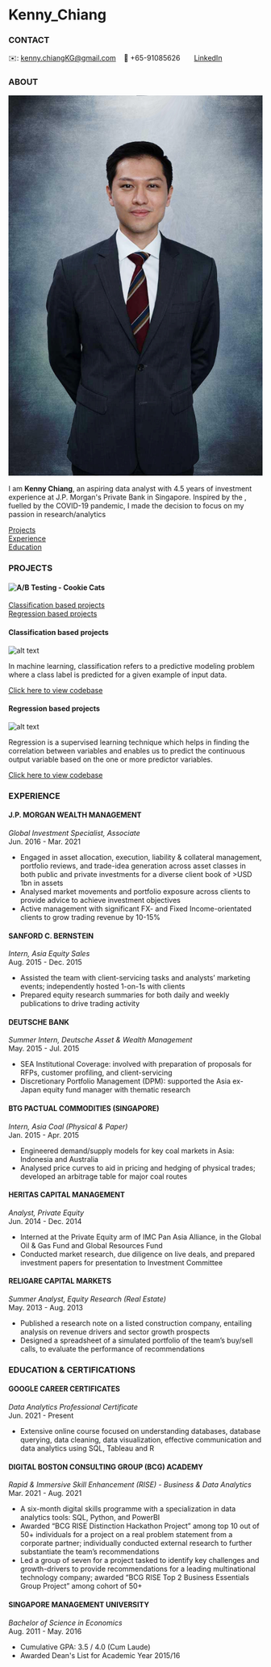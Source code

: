 # Kenny_Chiang

<!-- CONTACT Section Starts -->
### CONTACT

<!-- Add your details -->
✉️: kenny.chiangKG@gmail.com 
&nbsp;&nbsp; 📲 +65-91085626
&nbsp;&nbsp;&nbsp;&nbsp;&nbsp; [LinkedIn](https://www.linkedin.com/in/kenny-chiang-kai-kuang-84089959/) 
<!-- CONTACT Section Ends -->

<!-- ABOUT Section Starts -->
### ABOUT
<!-- Add link to your picture -->

![alt text](https://github.com/kennyckg/Kenny_Chiang/raw/main/1181%20small.jpg)

<!-- Add your details -->

I am __Kenny Chiang__, an aspiring data analyst with 4.5 years of investment experience at J.P. Morgan's Private Bank in Singapore. Inspired by the , fuelled by the COVID-19 pandemic, I made the decision to focus on my passion in research/analytics


<!-- Add link to the sections -->
[Projects](#projects) <br>
[Experience](#experience) <br>
[Education](#education) <br>
<!-- ABOUT Section Ends -->

<!-- PROJECTS Section Starts -->
### PROJECTS
<!-- Add your details -->
#### ![A/B Testing - Cookie Cats](https://github.com/kennyckg/Projects/blob/694fe8baf6abe16942d366288fd5f295ced7704c/BCG%20RISE/MP2_AB%20Testing_Cookie%20Cats.ipynb)

[Classification based projects](#classification-based-projects) <br>
[Regression based projects](#regression-based-projects) <br>

<!-- Add your details -->

#### Classification based projects
![alt text](https://raw.githubusercontent.com/krvishwesh54/Kumar-Vishwesh/main/images/Classification.png)

In machine learning, classification refers to a predictive modeling problem where a class label is predicted for a given example of input data.

[Click here to view codebase](https://github.com/krvishwesh54/DataScience_DeepLearning_MachineLearning/tree/master/Classification)

#### Regression based projects
![alt text](https://raw.githubusercontent.com/krvishwesh54/Kumar-Vishwesh/main/images/Regression.jpg)

Regression is a supervised learning technique which helps in finding the correlation between variables and enables us to predict the continuous output variable based on the one or more predictor variables.

[Click here to view codebase](https://github.com/krvishwesh54/DataScience_DeepLearning_MachineLearning/tree/master/Regression)

<!-- PROJECTS Section Ends -->

<!-- EXPERIENCE Section Starts -->
### EXPERIENCE
<!-- Add your details -->
#### J.P. MORGAN WEALTH MANAGEMENT
_Global Investment Specialist, Associate_<br>
Jun. 2016 - Mar. 2021
<ul>
  <li> Engaged in asset allocation, execution, liability & collateral management, portfolio reviews, and trade-idea generation across asset classes in both public and private investments for a diverse client book of >USD 1bn in assets </li>
  <li> Analysed market movements and portfolio exposure across clients to provide advice to achieve investment objectives </li>
  <li> Active management with significant FX- and Fixed Income-orientated clients to grow trading revenue by 10-15% </li>
</ul>

#### SANFORD C. BERNSTEIN
_Intern, Asia Equity Sales_<br>
Aug. 2015 - Dec. 2015
<ul>
  <li> Assisted the team with client-servicing tasks and analysts’ marketing events; independently hosted 1-on-1s with clients </li>
  <li> Prepared equity research summaries for both daily and weekly publications to drive trading activity </li>
</ul>

#### DEUTSCHE BANK
_Summer Intern, Deutsche Asset & Wealth Management_<br>
May. 2015 - Jul. 2015
<ul>
  <li> SEA Institutional Coverage: involved with preparation of proposals for RFPs, customer profiling, and client-servicing </li>
  <li> Discretionary Portfolio Management (DPM): supported the Asia ex-Japan equity fund manager with thematic research </li>
</ul>

#### BTG PACTUAL COMMODITIES (SINGAPORE)
_Intern, Asia Coal (Physical & Paper)_<br>
Jan. 2015 - Apr. 2015
<ul>
  <li> Engineered demand/supply models for key coal markets in Asia: Indonesia and Australia </li>
  <li> Analysed price curves to aid in pricing and hedging of physical trades; developed an arbitrage table for major coal routes </li>
</ul>

#### HERITAS CAPITAL MANAGEMENT
_Analyst, Private Equity_<br>
Jun. 2014 - Dec. 2014
<ul>
  <li> Interned at the Private Equity arm of IMC Pan Asia Alliance, in the Global Oil & Gas Fund and Global Resources Fund </li>
  <li> Conducted market research, due diligence on live deals, and prepared investment papers for presentation to Investment Committee </li>
</ul>

#### RELIGARE CAPITAL MARKETS
_Summer Analyst, Equity Research (Real Estate)_<br>
May. 2013 - Aug. 2013
<ul>
  <li> Published a research note on a listed construction company, entailing analysis on revenue drivers and sector growth prospects </li>
  <li> Designed a spreadsheet of a simulated portfolio of the team’s buy/sell calls, to evaluate the performance of recommendations </li> 
</ul>

<!-- EXPERIENCE Section Ends -->

<!-- EDUCATION Section Starts -->
### EDUCATION & CERTIFICATIONS
<!-- Add your details -->
#### GOOGLE CAREER CERTIFICATES
_Data Analytics Professional Certificate_<br>
Jun. 2021 - Present
<ul>
  <li> Extensive online course focused on understanding databases, database querying, data cleaning, data visualization, effective communication and data analytics using SQL, Tableau and R </li>
</ul>

#### DIGITAL BOSTON CONSULTING GROUP (BCG) ACADEMY
_Rapid & Immersive Skill Enhancement (RISE) - Business & Data Analytics_<br>
Mar. 2021 - Aug. 2021
<ul>
  <li> A six-month digital skills programme with a specialization in data analytics tools: SQL, Python, and PowerBI </li>
  <li> Awarded “BCG RISE Distinction Hackathon Project” among top 10 out of 50+ individuals for a project on a real problem statement from a corporate partner; individually conducted external research to further substantiate the team’s recommendations </li>
  <li> Led a group of seven for a project tasked to identify key challenges and growth-drivers to provide recommendations for a leading multinational technology company; awarded “BCG RISE Top 2 Business Essentials Group Project” among cohort of 50+ </li>  
</ul>

#### SINGAPORE MANAGEMENT UNIVERSITY
_Bachelor of Science in Economics_<br>
Aug. 2011 - May. 2016
<ul>
  <li> Cumulative GPA: 3.5 / 4.0 (Cum Laude) </li>
  <li> Awarded Dean's List for Academic Year 2015/16 </li> 
</ul>

<!-- EDUCATION Section Ends -->
